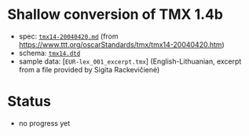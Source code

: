 # Shallow conversion of TMX 1.4b

- spec: [`tmx14-20040420.md`](tmx14-20040420.md) (from https://www.ttt.org/oscarStandards/tmx/tmx14-20040420.htm)
- schema: [`tmx14.dtd`](tmx14.dtd)
- sample data: [`EUR-lex_001_excerpt.tmx`] (English-Lithuanian, excerpt from a file provided by Sigita Rackevičienė)

# Status

- no progress yet